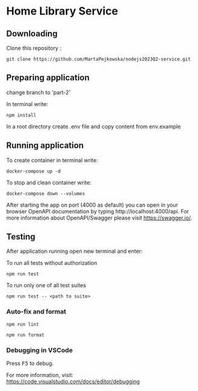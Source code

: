 # Home Library Service

## Downloading
Clone this repository :
```
git clone https://github.com/MartaPejkowska/nodejs2023Q2-service.git
```

## Preparing application

change branch to 'part-2'

In terminal write:

```
npm install
```
In a root directory create .env file and copy content from env.example

## Running application

To create container in terminal write:
```
docker-compose up -d
```

To stop and clean container write:
```
docker-compose down --volumes
```
After starting the app on port (4000 as default) you can open
in your browser OpenAPI documentation by typing http://localhost:4000/api.
For more information about OpenAPI/Swagger please visit https://swagger.io/.

## Testing

After application running open new terminal and enter:

To run all tests without authorization

```
npm run test
```

To run only one of all test suites

```
npm run test -- <path to suite>
```

### Auto-fix and format

```
npm run lint
```

```
npm run format
```

### Debugging in VSCode

Press <kbd>F5</kbd> to debug.

For more information, visit: https://code.visualstudio.com/docs/editor/debugging
